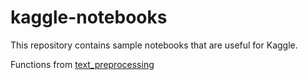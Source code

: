 # kaggle-notebooks

This repository contains sample notebooks that are useful for Kaggle.

Functions from [text_preprocessing](https://github.com/lilianabs/text_preprocessing/tree/main)
